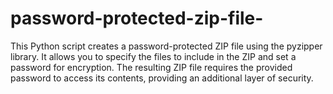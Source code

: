 # password-protected-zip-file-
This Python script creates a password-protected ZIP file using the pyzipper library. It allows you to specify the files to include in the ZIP and set a password for encryption. The resulting ZIP file requires the provided password to access its contents, providing an additional layer of security.

